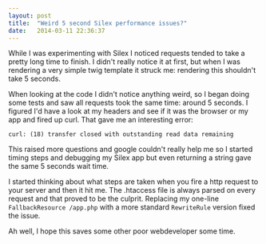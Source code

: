 ```yaml
---
layout: post
title:  "Weird 5 second Silex performance issues?"
date:   2014-03-11 22:36:37
---
```


While I was experimenting with Silex I noticed requests tended to take a pretty long time to finish. I didn't really notice it at first, but when I was rendering a very simple twig template it struck me: rendering this shouldn't take 5 seconds.

When looking at the code I didn't notice anything weird, so I began doing some tests and saw all requests took the same time: around 5 seconds. I figured I'd have a look at my headers and see if it was the browser or my app and fired up curl. That gave me an interesting error:

```
curl: (18) transfer closed with outstanding read data remaining
```
This raised more questions and google couldn't really help me so I started timing steps and debugging my Silex app but even returning a string gave the same 5 seconds wait time.

I started thinking about what steps are taken when you fire a http request to your server and then it hit me. The .htaccess file is always parsed on every request and that proved to be the culprit. Replacing my one-line ```FallbackResource /app.php``` with a more standard ```RewriteRule``` version fixed the issue.

Ah well, I hope this saves some other poor webdeveloper some time.
